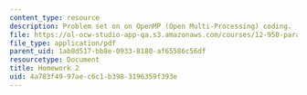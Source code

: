 ```yaml
---
content_type: resource
description: Problem set on on OpenMP (Open Multi-Processing) coding.
file: https://ol-ocw-studio-app-qa.s3.amazonaws.com/courses/12-950-parallel-programming-for-multicore-machines-using-openmp-and-mpi-january-iap-2010/4a783f4997aec6c1b3983196359f393e_MIT12_950IAP10_hw2.pdf
file_type: application/pdf
parent_uid: 1ab8d517-bb8e-0933-8180-af65586c56df
resourcetype: Document
title: Homework 2
uid: 4a783f49-97ae-c6c1-b398-3196359f393e
---
```

